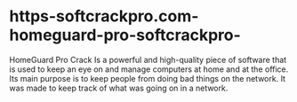 # https-softcrackpro.com-homeguard-pro-softcrackpro-
HomeGuard Pro Crack  Is a powerful and high-quality piece of software that is used to keep an eye on and manage computers at home and at the office. Its main purpose is to keep people from doing bad things on the network. It was made to keep track of what was going on in a network. 
